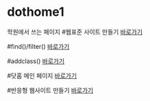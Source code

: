 # dothome1
학원에서 쓰는 페이지
#웹표준 사이트 만들기
<a href="https://junghyunnn.github.io/dothome1/webstandard/index.html">바로가기</a>

#find()/filter()
<a href="https://junghyunnn.github.io/dothome1/jpuery/jquery04.html">바로가기</a>

#addclass()
<a href="https://junghyunnn.github.io/dothome1/jpuery/jquery06_addclass2.html">바로가기</a>

#닷홈 메인 페이지
<a href="http://wbslsj200.dothome.co.kr/">바로가기</a>

#반응형 웹사이트 만들기
<a href="https://junghyunnn.github.io/dothome1/reponsive/index.html">바로가기</a>
